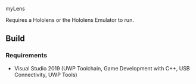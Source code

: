 myLens

Requires a Hololens or the Hololens Emulator to run.

## Build
### Requirements
 * Visual Studio 2019 (UWP Toolchain, Game Development with C++, USB Connectivity, UWP Tools)
